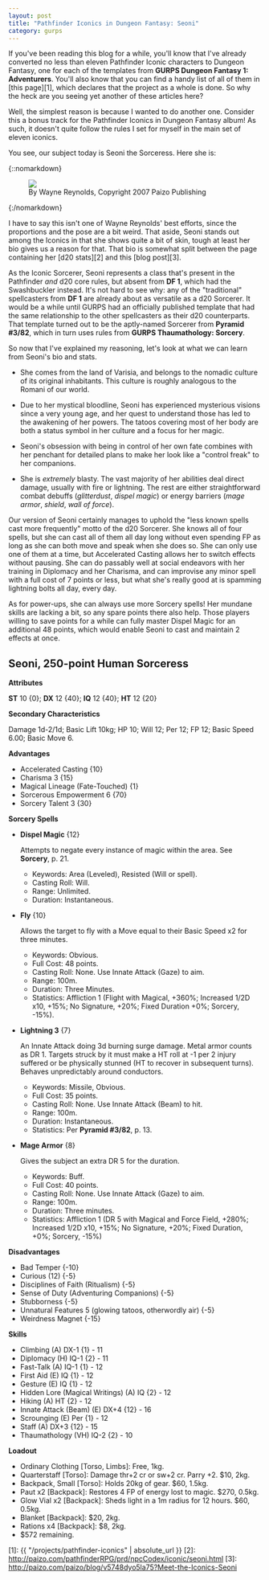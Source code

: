 ```yaml
---
layout: post
title: "Pathfinder Iconics in Dungeon Fantasy: Seoni"
category: gurps
---
```


If you've been reading this blog for a while, you'll know that I've already
converted no less than eleven Pathfinder Iconic characters to Dungeon Fantasy,
one for each of the templates from **GURPS Dungeon Fantasy 1:
Adventurers**. You'll also know that you can find a handy list of all of them
in [this page][1], which declares that the project as a whole is done. So why
the heck are you seeing yet another of these articles here?

Well, the simplest reason is because I wanted to do another one. Consider this a
bonus track for the Pathfinder Iconics in Dungeon Fantasy album! As such, it
doesn't quite follow the rules I set for myself in the main set of eleven
iconics.

You see, our subject today is Seoni the Sorceress. Here she is:

{::nomarkdown}
<figure>
  <img src="{{ "/assets/Seoni.jpg" | absolute_url }}"/>
  <figcaption>By Wayne Reynolds, Copyright 2007 Paizo Publishing</figcaption>
</figure>
{:/nomarkdown}

I have to say this isn't one of Wayne Reynolds' best efforts, since the
proportions and the pose are a bit weird. That aside, Seoni stands out among the
Iconics in that she shows quite a bit of skin, tough at least her bio gives us a
reason for that. That bio is somewhat split between the page containing her
[d20 stats][2] and this [blog post][3].

As the Iconic Sorcerer, Seoni represents a class that's present in the
Pathfinder _and_ d20 core rules, but absent from **DF 1**, which had the
Swashbuckler instead. It's not hard to see why: any of the "traditional"
spellcasters from **DF 1** are already about as versatile as a d20 Sorcerer. It
would be a while until GURPS had an officially published template that had the
same relationship to the other spellcasters as their d20 counterparts. That
template turned out to be the aptly-named Sorcerer from **Pyramid #3/82**, which
in turn uses rules from **GURPS Thaumathology: Sorcery**.

So now that I've explained my reasoning, let's look at what we can learn from
Seoni's bio and stats.

- She comes from the land of Varisia, and belongs to the nomadic culture of its
  original inhabitants. This culture is roughly analogous to the Romani of our
  world.

- Due to her mystical bloodline, Seoni has experienced mysterious visions since
  a very young age, and her quest to understand those has led to the awakening
  of her powers. The tatoos covering most of her body are both a status symbol
  in her culture and a focus for her magic.

- Seoni's obsession with being in control of her own fate combines with her
  penchant for detailed plans to make her look like a "control freak" to her
  companions.

- She is _extremely_ blasty. The vast majority of her abilities deal direct
  damage, usually with fire or lightning. The rest are either straightforward
  combat debuffs (_glitterdust_, _dispel magic_) or energy barriers (_mage
  armor_, _shield_, _wall of force_).


Our version of Seoni certainly manages to uphold the "less known spells cast
more frequently" motto of the d20 Sorcerer. She knows all of four spells, but
she can cast all of them all day long without even spending FP as long as she
can both move and speak when she does so. She can only use one of them at a
time, but Accelerated Casting allows her to switch effects without pausing. She
can do passably well at social endeavors with her training in Diplomacy and her
Charisma, and can improvise any minor spell with a full cost of 7 points or
less, but what she's really good at is spamming lightning bolts all day, every
day.

As for power-ups, she can always use more Sorcery spells! Her mundane skills are
lacking a bit, so any spare points there also help. Those players willing to
save points for a while can fully master Dispel Magic for an additional 48
points, which would enable Seoni to cast and maintain 2 effects at once.

## Seoni, 250-point Human Sorceress

**Attributes**

**ST** 10 {0}; **DX** 12 {40}; **IQ** 12 {40}; **HT** 12 {20}

**Secondary Characteristics**

Damage 1d-2/1d; Basic Lift 10kg; HP 10; Will 12; Per 12; FP 12; Basic Speed
6.00; Basic Move 6.

**Advantages**

- Accelerated Casting {10}
- Charisma 3 {15}
- Magical Lineage (Fate-Touched) {1}
- Sorcerous Empowerment 6 {70}
- Sorcery Talent 3 {30}

**Sorcery Spells**

- **Dispel Magic** {12}


    Attempts to negate every instance of magic within the area. See **Sorcery**,
    p. 21.

    - Keywords: Area (Leveled), Resisted (Will or spell).
    - Casting Roll: Will.
    - Range: Unlimited.
    - Duration: Instantaneous.

- **Fly** {10}

    Allows the target to fly with a Move equal to their Basic Speed x2 for three
    minutes.

    - Keywords: Obvious.
    - Full Cost: 48 points.
    - Casting Roll: None. Use Innate Attack (Gaze) to aim.
    - Range: 100m.
    - Duration: Three Minutes.
    - Statistics: Affliction 1 (Flight with Magical, +360%; Increased 1/2D x10,
    +15%; No Signature, +20%; Fixed Duration +0%; Sorcery, -15%).

- **Lightning 3** {7}

    An Innate Attack doing 3d burning surge damage. Metal armor counts as
    DR 1. Targets struck by it must make a HT roll at -1 per 2 injury suffered or be
    physically stunned (HT to recover in subsequent turns). Behaves unpredictably
    around conductors.

    - Keywords: Missile, Obvious.
    - Full Cost: 35 points.
    - Casting Roll: None. Use Innate Attack (Beam) to hit.
    - Range: 100m.
    - Duration: Instantaneous.
    - Statistics: Per **Pyramid #3/82**, p. 13.

- **Mage Armor** {8}

    Gives the subject an extra DR 5 for the duration.

    - Keywords: Buff.
    - Full Cost: 40 points.
    - Casting Roll: None. Use Innate Attack (Gaze) to aim.
    - Range: 100m.
    - Duration: Three minutes.
    - Statistics: Affliction 1 (DR 5 with Magical and Force Field, +280%; Increased
    1/2D x10, +15%; No Signature, +20%; Fixed Duration, +0%; Sorcery, -15%)

**Disadvantages**

- Bad Temper {-10}
- Curious (12) {-5}
- Disciplines of Faith (Ritualism) {-5}
- Sense of Duty (Adventuring Companions) {-5}
- Stubborness {-5}
- Unnatural Features 5 (glowing tatoos, otherwordly air) {-5}
- Weirdness Magnet {-15}

**Skills**

- Climbing (A) DX-1 {1} - 11
- Diplomacy (H) IQ-1 {2} - 11
- Fast-Talk (A) IQ-1 {1} - 12
- First Aid (E) IQ {1} - 12
- Gesture (E) IQ {1} - 12
- Hidden Lore (Magical Writings) (A) IQ {2} - 12
- Hiking (A) HT {2} - 12
- Innate Attack (Beam) (E) DX+4 {12} - 16
- Scrounging (E) Per {1} - 12
- Staff (A) DX+3 {12} - 15
- Thaumathology (VH) IQ-2 {2} - 10

**Loadout**

- Ordinary Clothing [Torso, Limbs]: Free, 1kg.
- Quarterstaff [Torso]: Damage thr+2 cr or sw+2 cr. Parry +2. $10, 2kg.
- Backpack, Small [Torso]: Holds 20kg of gear. $60, 1.5kg.
- Paut x2 [Backpack]: Restores 4 FP of energy lost to magic. $270, 0.5kg.
- Glow Vial x2 [Backpack]: Sheds light in a 1m radius for 12 hours. $60, 0.5kg.
- Blanket [Backpack]: $20, 2kg.
- Rations x4 [Backpack]: $8, 2kg.
- $572 remaining.


[1]: {{ "/projects/pathfinder-iconics" | absolute_url }}
[2]: http://paizo.com/pathfinderRPG/prd/npcCodex/iconic/seoni.html
[3]: http://paizo.com/paizo/blog/v5748dyo5la75?Meet-the-Iconics-Seoni
